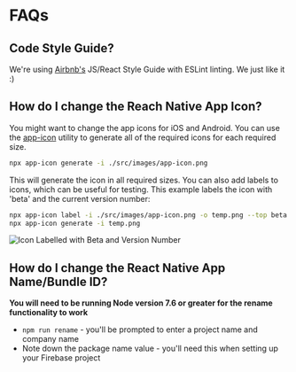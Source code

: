 # FAQs

## Code Style Guide?

We're using [Airbnb's](https://github.com/airbnb/javascript) JS/React Style Guide with ESLint linting. We just like it :)

## How do I change the Reach Native App Icon?

You might want to change the app icons for iOS and Android. You can use the [app-icon](https://github.com/dwmkerr/app-icon) utility to generate all of the required icons for each required size.

```bash
npx app-icon generate -i ./src/images/app-icon.png
```

This will generate the icon in all required sizes. You can also add labels to icons, which can be useful for testing. This example labels the icon with 'beta' and the current version number:

```bash
npx app-icon label -i ./src/images/app-icon.png -o temp.png --top beta --bottom $(jq .version package.json)
npx app-icon generate -i temp.png
```

![Icon Labelled with Beta and Version Number](./icon-label.png)

## How do I change the React Native App Name/Bundle ID?

 **You will need to be running Node version 7.6 or greater for the rename functionality to work**

-  `npm run rename` - you'll be prompted to enter a project name and company name
-   Note down the package name value - you'll need this when setting up your Firebase project

